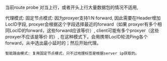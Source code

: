 

当前route probe 对当上行，或者开头上行大量数据包的情况不适用,


代理模式: 
    固定节点模式: 因为proxyer支持1:N forward, 因此需要在Header增加LocID字段, proxyer会根据这个字段选择最近的forward（如果
                 proxyer有多个相同LocID的forward，这些forward应该等价）, client可能有多个proxyer（这些proxyer不应该是等价
                 的）, 在这种模式下，会用携带LocID轮流Ping各个forward，从中选出最小延时的；然后开始代理。
    
    智能路由模式: 复用固定节点模式，只不过地理标签是根据server ip获取的。



